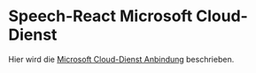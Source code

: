 # Speech-React Microsoft Cloud-Dienst

Hier wird die [Microsoft Cloud-Dienst Anbindung](./Microsoft.md) beschrieben.